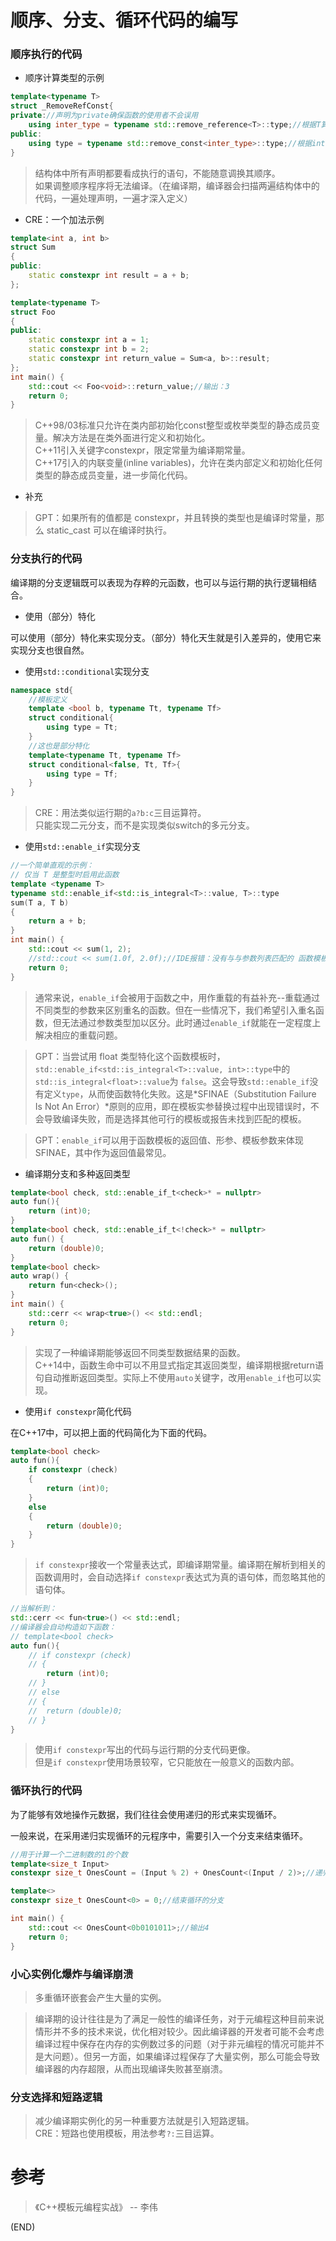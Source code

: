 # 顺序、分支、循环代码的编写      

### 顺序执行的代码      

- 顺序计算类型的示例    

```CPP
template<typename T>
struct _RemoveRefConst{
private://声明为private确保函数的使用者不会误用
    using inter_type = typename std::remove_reference<T>::type;//根据T算出inter_type    
public:
    using type = typename std::remove_const<inter_type>::type;//根据inter_type算出type
}
```  

> 结构体中所有声明都要看成执行的语句，不能随意调换其顺序。    
> 如果调整顺序程序将无法编译。（在编译期，编译器会扫描两遍结构体中的代码，一遍处理声明，一遍才深入定义）      


- CRE：一个加法示例      

```CPP
template<int a, int b>
struct Sum
{
public:
	static constexpr int result = a + b;
};

template<typename T>
struct Foo
{
public:
	static constexpr int a = 1;
	static constexpr int b = 2;
	static constexpr int return_value = Sum<a, b>::result;
};
int main() {
    std::cout << Foo<void>::return_value;//输出：3  
    return 0;
}
```  

> C++98/03标准只允许在类内部初始化const整型或枚举类型的静态成员变量。解决方法是在类外面进行定义和初始化。    
> C++11引入关键字constexpr，限定常量为编译期常量。    
> C++17引入的内联变量(inline variables)，允许在类内部定义和初始化任何类型的静态成员变量，进一步简化代码。    

- 补充    

> GPT：如果所有的值都是 constexpr，并且转换的类型也是编译时常量，那么 static_cast 可以在编译时执行。    

### 分支执行的代码      

编译期的分支逻辑既可以表现为存粹的元函数，也可以与运行期的执行逻辑相结合。    

- 使用（部分）特化    

可以使用（部分）特化来实现分支。（部分）特化天生就是引入差异的，使用它来实现分支也很自然。    

- 使用`std::conditional`实现分支      

```CPP
namespace std{
    //模板定义  
    template <bool b, typename Tt, typename Tf>
    struct conditional{
        using type = Tt;
    }
    //这也是部分特化
    template<typename Tt, typename Tf>
    struct conditional<false, Tt, Tf>{
        using type = Tf;
    }
}
```  

> CRE：用法类似运行期的`a?b:c`三目运算符。      
> 只能实现二元分支，而不是实现类似switch的多元分支。      


- 使用`std::enable_if`实现分支      


```CPP
//一个简单直观的示例：  
// 仅当 T 是整型时启用此函数
template <typename T>
typename std::enable_if<std::is_integral<T>::value, T>::type
sum(T a, T b)
{
	return a + b;
}
int main() {
	std::cout << sum(1, 2);
	//std::cout << sum(1.0f, 2.0f);//IDE报错：没有与与参数列表匹配的 函数模板"sum"实例 参数列类型为(float, float)
	return 0;
}
```  

> 通常来说，`enable_if`会被用于函数之中，用作重载的有益补充--重载通过不同类型的参数来区别重名的函数。但在一些情况下，我们希望引入重名函数，但无法通过参数类型加以区分。此时通过`enable_if`就能在一定程度上解决相应的重载问题。    

> GPT：当尝试用 float 类型特化这个函数模板时，`std::enable_if<std::is_integral<T>::value, int>::type`中的`std::is_integral<float>::value`为 `false`。这会导致`std::enable_if`没有定义`type`，从而使函数特化失败。这是*SFINAE（Substitution Failure Is Not An Error）*原则的应用，即在模板实参替换过程中出现错误时，不会导致编译失败，而是选择其他可行的模板或报告未找到匹配的模板。      

> GPT：`enable_if`可以用于函数模板的返回值、形参、模板参数来体现SFINAE，其中作为返回值最常见。      


- 编译期分支和多种返回类型      

```CPP
template<bool check, std::enable_if_t<check>* = nullptr>
auto fun(){
	return (int)0;
}
template<bool check, std::enable_if_t<!check>* = nullptr>
auto fun() {
	return (double)0;
}
template<bool check>
auto wrap() {
	return fun<check>();
}
int main() {
	std::cerr << wrap<true>() << std::endl;
	return 0;
}
```

> 实现了一种编译期能够返回不同类型数据结果的函数。    
> C++14中，函数生命中可以不用显式指定其返回类型，编译期根据return语句自动推断返回类型。实际上不使用`auto`关键字，改用`enable_if`也可以实现。      


- 使用`if constexpr`简化代码      

在C++17中，可以把上面的代码简化为下面的代码。    

```CPP
template<bool check>
auto fun(){
	if constexpr (check)
	{
		return (int)0;
	}
	else
	{
		return (double)0;
	}
}
```
> `if constexpr`接收一个常量表达式，即编译期常量。编译期在解析到相关的函数调用时，会自动选择`if constexpr`表达式为真的语句体，而忽略其他的语句体。    

```CPP
//当解析到：
std::cerr << fun<true>() << std::endl;
//编译器会自动构造如下函数：  
// template<bool check>
auto fun(){
	// if constexpr (check)
	// {
		return (int)0;
	// }
	// else
	// {
	// 	return (double)0;
	// }
}
```

> 使用`if constexpr`写出的代码与运行期的分支代码更像。    
> 但是`if constexpr`使用场景较窄，它只能放在一般意义的函数内部。    


### 循环执行的代码      

为了能够有效地操作元数据，我们往往会使用递归的形式来实现循环。      

一般来说，在采用递归实现循环的元程序中，需要引入一个分支来结束循环。    

```CPP
//用于计算一个二进制数的1的个数    
template<size_t Input>
constexpr size_t OnesCount = (Input % 2) + OnesCount<(Input / 2)>;//递归    

template<>
constexpr size_t OnesCount<0> = 0;//结束循环的分支    

int main() {
	std::cout << OnesCount<0b0101011>;//输出4
	return 0;
}
```

### 小心实例化爆炸与编译崩溃      

> 多重循环嵌套会产生大量的实例。     

> 编译期的设计往往是为了满足一般性的编译任务，对于元编程这种目前来说情形并不多的技术来说，优化相对较少。因此编译器的开发者可能不会考虑编译过程中保存在内存的实例数过多的问题（对于非元编程的情况可能并不是大问题）。但另一方面，如果编译过程保存了大量实例，那么可能会导致编译器的内存超限，从而出现编译失败甚至崩溃。    


### 分支选择和短路逻辑      

> 减少编译期实例化的另一种重要方法就是引入短路逻辑。    
> CRE：短路也使用模板，用法参考`?:`三目运算。    



# 参考      

> 《C++模板元编程实战》 -- 李伟    

(END)    